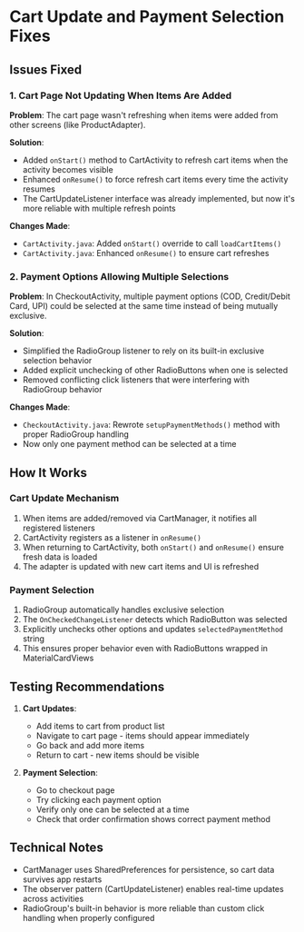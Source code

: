 # Cart Update and Payment Selection Fixes

## Issues Fixed

### 1. Cart Page Not Updating When Items Are Added
**Problem**: The cart page wasn't refreshing when items were added from other screens (like ProductAdapter).

**Solution**: 
- Added `onStart()` method to CartActivity to refresh cart items when the activity becomes visible
- Enhanced `onResume()` to force refresh cart items every time the activity resumes
- The CartUpdateListener interface was already implemented, but now it's more reliable with multiple refresh points

**Changes Made**:
- `CartActivity.java`: Added `onStart()` override to call `loadCartItems()` 
- `CartActivity.java`: Enhanced `onResume()` to ensure cart refreshes

### 2. Payment Options Allowing Multiple Selections
**Problem**: In CheckoutActivity, multiple payment options (COD, Credit/Debit Card, UPI) could be selected at the same time instead of being mutually exclusive.

**Solution**:
- Simplified the RadioGroup listener to rely on its built-in exclusive selection behavior
- Added explicit unchecking of other RadioButtons when one is selected
- Removed conflicting click listeners that were interfering with RadioGroup behavior

**Changes Made**:
- `CheckoutActivity.java`: Rewrote `setupPaymentMethods()` method with proper RadioGroup handling
- Now only one payment method can be selected at a time

## How It Works

### Cart Update Mechanism
1. When items are added/removed via CartManager, it notifies all registered listeners
2. CartActivity registers as a listener in `onResume()` 
3. When returning to CartActivity, both `onStart()` and `onResume()` ensure fresh data is loaded
4. The adapter is updated with new cart items and UI is refreshed

### Payment Selection
1. RadioGroup automatically handles exclusive selection
2. The `OnCheckedChangeListener` detects which RadioButton was selected
3. Explicitly unchecks other options and updates `selectedPaymentMethod` string
4. This ensures proper behavior even with RadioButtons wrapped in MaterialCardViews

## Testing Recommendations

1. **Cart Updates**:
   - Add items to cart from product list
   - Navigate to cart page - items should appear immediately
   - Go back and add more items
   - Return to cart - new items should be visible

2. **Payment Selection**:
   - Go to checkout page
   - Try clicking each payment option
   - Verify only one can be selected at a time
   - Check that order confirmation shows correct payment method

## Technical Notes

- CartManager uses SharedPreferences for persistence, so cart data survives app restarts
- The observer pattern (CartUpdateListener) enables real-time updates across activities
- RadioGroup's built-in behavior is more reliable than custom click handling when properly configured

